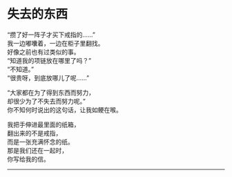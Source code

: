 # 失去的东西

“攒了好一阵子才买下戒指的……”\
我一边嘟囔着，一边在柜子里翻找。\
好像之前也有过类似的事。\
“知道我的项链放在哪里了吗？”\
“不知道。”\
“很贵呀，到底放哪儿了呢……”

“大家都在为了得到东西而努力，\
却很少为了不失去而努力呢。”\
你不知何时说出的这句话，让我如鲠在喉。

我把手伸进最里面的纸箱，\
翻出来的不是戒指，\
而是一张充满怀念的纸。\
那是我们还在一起时，\
你写给我的信。













---
